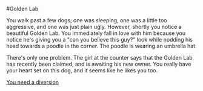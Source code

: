 #Golden Lab

You walk past a few dogs; one was sleeping, one was a little too 
aggressive, and one was just plain ugly. However, shortly you notice a 
beautiful Golden Lab. You immediately fall in love with him because you 
notice he's giving you a "can you believe this guy?" look while nodding 
his head towards a poodle in the corner. The poodle is wearing an 
umbrella hat.

There's only one problem. The girl at the counter says that the Golden 
Lab has recently been claimed, and is awaiting his new owner. You 
really have your heart set on this dog, and it seems like he likes you 
too. 

[You need a diversion ](../need_diversion/need_diversion.md)
